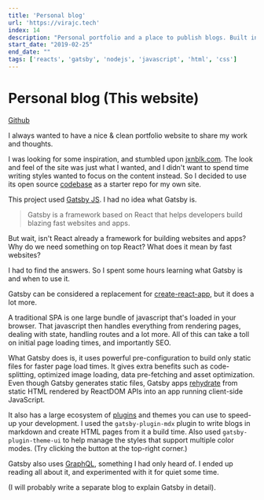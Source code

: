 ```yaml
---
title: 'Personal blog'
url: 'https://virajc.tech'
index: 14
description: "Personal portfolio and a place to publish blogs. Built in GatsbyJs, React. (This website!)"
start_date: "2019-02-25"
end_date: ""
tags: ['reacts', 'gatsby', 'nodejs', 'javascript', 'html', 'css']
---
```


# Personal blog (This website)

<a href="https://github.com/virajvchavan/portfolio" class="project_linkouts" target='_blank'>Github</a>

I always wanted to have a nice & clean portfolio website to share my work and thoughts.

I was looking for some inspiration, and stumbled upon <a href="https://jxnblk.com" target="_blank">jxnblk.com</a>. The look and feel of the site was just what I wanted, and I didn't want to spend time writing styles wanted to focus on the content instead. So I decided to use its open source <a href="https://github.com/jxnblk/blog" target="_blank">codebase</a> as a starter repo for my own site.

This project used <a href="https://www.gatsbyjs.org" target="_blank">Gatsby JS</a>. I had no idea what Gatsby is.

> Gatsby is a framework based on React that helps developers build blazing fast websites and apps.

But wait, isn't React already a framework for building websites and apps? Why do we need something on top React? What does it mean by fast websites?

I had to find the answers. So I spent some hours learning what Gatsby is and when to use it.

Gatsby can be considered a replacement for <a href="" target="_blank">create-react-app</a>, but it does a lot more.

A traditional SPA is one large bundle of javascript that's loaded in your browser. That javascript then handles everything from rendering pages, dealing with state, handling routes and a lot more. All of this can take a toll on initial page loading times, and importantly SEO.

What Gatsby does is, it uses powerful pre-configuration to build only static files for faster page load times. It gives extra benefits such as code-splitting, optimized image loading, data pre-fetching and asset optimization. Even though Gatsby generates static files, Gatsby apps <a href="https://www.gatsbyjs.org/docs/react-hydration/" target="_blank">rehydrate</a> from static HTML rendered by ReactDOM APIs into an app running client-side JavaScript.

It also has a large ecosystem of <a href="https://www.gatsbyjs.org/plugins/" target="_blank">plugins</a> and themes you can use to speed-up your development.
I used the `gatsby-plugin-mdx` plugin to write blogs in markdown and create HTML pages from it a build time. Also used `gatsby-plugin-theme-ui` to help manage the styles that support multiple color modes. (Try clicking the button at the top-right corner.)

Gatsby also uses <a href="https://graphql.org/" target="_blank">GraphQL</a>, something I had only heard of. I ended up reading all about it, and experimented with it for quiet some time.

(I will probably write a separate blog to explain Gatsby in detail).
